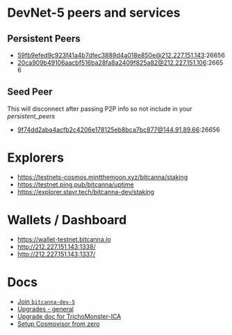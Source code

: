 # DevNet-5 peers and services

## Persistent Peers
- 59fb9efed9c923f41a4b7dfec3889d4a018e850e@212.227.151.143:26656
- 20ca909b49106aacbf516ba28fa8a2409f825a82@212.227.151.106:26656

## Seed Peer
This will disconnect after passing P2P info so not include in your _persistent_peers_
- 9f74dd2aba4acfb2c4206e178125eb8bca7bc877@144.91.89.66:26656

# Explorers
- https://testnets-cosmos.mintthemoon.xyz/bitcanna/staking
- https://testnet.ping.pub/bitcanna/uptime
- https://explorer.stavr.tech/bitcanna-dev/staking

# Wallets / Dashboard
- https://wallet-testnet.bitcanna.io
- http://212.227.151.143:1338/
- http://212.227.151.143:1337/ 


# Docs
- [Join `bitcanna-dev-5`](README.md)
- [Upgrades - general](upgrade-instructions.md)
- [Upgrade doc for TrichoMonster-ICA](https://hackmd.io/OfAoExSqQFeABhKGaEywdw)
- [Setup Cosmovisor from zero](https://hackmd.io/jsJCqEyJSHKVOFKjScn3rw)
